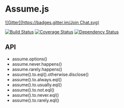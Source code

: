 # Assume.js

[![Gitter](https://badges.gitter.im/Join Chat.svg)](https://gitter.im/analog-nico/assumejs?utm_source=badge&utm_medium=badge&utm_campaign=pr-badge&utm_content=badge)

[![Build Status](https://travis-ci.org/analog-nico/assumejs.svg?branch=master)](https://travis-ci.org/analog-nico/assumejs) [![Coverage Status](https://coveralls.io/repos/analog-nico/assumejs/badge.png)](https://coveralls.io/r/analog-nico/assumejs?branch=master) [![Dependency Status](https://david-dm.org/analog-nico/assumejs.svg)](https://david-dm.org/analog-nico/assumejs)

## API

- assume.options()
- assume.never.happens()
- assume.rarely.happens()
- assume().to.eql().otherwise.disclose()
- assume().to.always.eql()
- assume().to.usually.eql()
- assume().to.not.eql()
- assume().to.never.eql()
- assume().to.rarely.eql()
